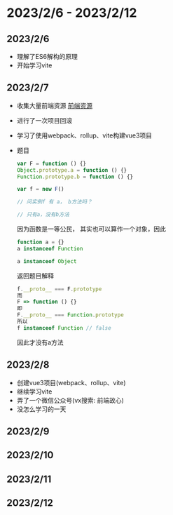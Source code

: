 # 2023/2/6 - 2023/2/12

## 2023/2/6
 - 理解了ES6解构的原理
 - 开始学习vite

## 2023/2/7
- 收集大量前端资源
  [前端资源](https://codevity.top/article/harvest/link/实用工具.html)
  
- 进行了一次项目回滚
- 学习了使用webpack、rollup、vite构建vue3项目

- 题目

  ```js
  var F = function () {}
  Object.prototype.a = function () {}
  Function.prototype.b = function () {}
  
  var f = new F()
  
  // 问实例f 有 a， b方法吗？
  
  // 只有a，没有b方法
  ```

  因为函数是一等公民， 其实也可以算作一个对象，因此

  ```js
  function a = {}
  a instanceof Function
  
  a instanceof Object
  ```

  返回题目解释

  ```js
  f.__proto__ === F.prototype
  而
  F => function () {}
  即
  F.__proto__ === Function.prototype
  所以
  f instanceof Function // false
  ```

  因此才没有a方法

## 2023/2/8
- 创建vue3项目(webpack、rollup、vite)
- 继续学习vite
- 弄了一个微信公众号(vx搜索: 前端故心)
- 没怎么学习的一天
## 2023/2/9

## 2023/2/10

## 2023/2/11


## 2023/2/12